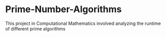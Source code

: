# Prime-Number-Algorithms
This project in Computational Mathematics involved analyzing the runtime of different prime algorithms
